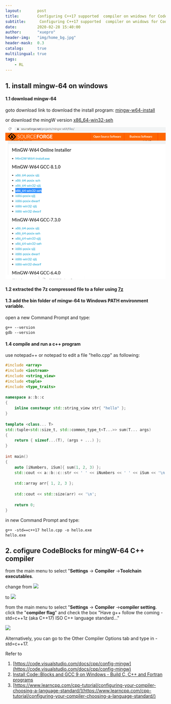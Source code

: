 ```yaml
---
layout:       post
title:        Configuring C++17 supported  compiler on wnidows for CodeBlocks
subtitle:      Configuring C++17 supported  compiler on wnidows for CodeBlocks
date:         2020-02-28 15:40:00
author:       "xuepro"
header-img:   "img/home_bg.jpg"
header-mask:  0.3
catalog:      true
multilingual: true
tags:
    - RL    
---    
```


## 1.  install mingw-64 on windows

#### 1.1 download  mingw-64
goto download link to download the install program: [mingw-w64-install ](https://sourceforge.net/projects/mingw-w64/files/Toolchains%20targetting%20Win32/Personal%20Builds/mingw-builds/installer/mingw-w64-install.exe/download)

or download the mingW version [x86_64-win32-seh](https://sourceforge.net/projects/mingw-w64/files/)

![](../imgs/mingw.png)

#### 1.2 extracted the 7z compressed file to a foler using [7z](https://www.7-zip.org/download.html)

####  1.3  add the bin folder of mingw-64 to Windows PATH environment variable.

open a new Command Prompt and type:
```
g++ --version
gdb --version
```

#### 1.4 compile and run a c++ program 
use notepad++ or notepad  to edit a file "hello.cpp" as following:

```cpp
#include <array>
#include <iostream>
#include <string_view>
#include <tuple>
#include <type_traits>
 
namespace a::b::c
{
    inline constexpr std::string_view str{ "hello" };
}
 
template <class... T>
std::tuple<std::size_t, std::common_type_t<T...>> sum(T... args)
{
    return { sizeof...(T), (args + ...) };
}
 
int main()
{
    auto [iNumbers, iSum]{ sum(1, 2, 3) };
    std::cout << a::b::c::str << ' ' << iNumbers << ' ' << iSum << '\n';
 
    std::array arr{ 1, 2, 3 };
 
    std::cout << std::size(arr) << '\n';
 
    return 0;
}
```

in new Command Prompt and type:
```
g++ -std==c++17 hello.cpp -o hello.exe
hello.exe
```

## 2. cofigure CodeBlocks for mingW-64 C++ compiler

from the main menu to select "**Settings** → **Compiler** →**Toolchain executables**. 

change from 
![](https://solarianprogrammer.com/images/2019/11/16/codeblocks_default_toolchain_settings.png)

to 
![](https://solarianprogrammer.com/images/2019/11/16/codeblocks_modified_toolchain_settings.png)

from the main menu to select "**Settings** → **Compiler** →**compiler setting**. click the "**compiler flag**" and check the box 
"Have g++ follow the coming -std=c++1z  (aka C++17) ISO C++ language standard..."

![](https://www.learncpp.com/images/CppTutorial/Chapter0/CB-C++11-min.png)

Alternatively, you can go to the Other Compiler Options tab and type in -std=c++17.

Refer to 

1. [https://code.visualstudio.com/docs/cpp/config-mingw](https://code.visualstudio.com/docs/cpp/config-mingw)
2. [Install Code::Blocks and GCC 9 on Windows - Build C, C++ and Fortran programs](https://solarianprogrammer.com/2019/11/16/install-codeblocks-gcc-windows-build-c-cpp-fortran-programs/)
3. [https://www.learncpp.com/cpp-tutorial/configuring-your-compiler-choosing-a-language-standard/](https://www.learncpp.com/cpp-tutorial/configuring-your-compiler-choosing-a-language-standard/)
